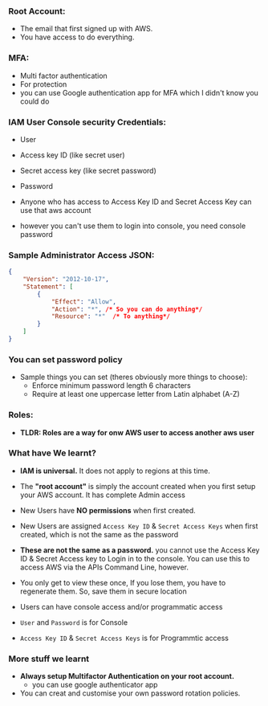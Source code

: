 
### Root Account: 
* The email that first signed up with AWS.
* You have access to do everything.

### MFA:
* Multi factor authentication
* For protection
* you can use Google authentication app for MFA which I didn't know you could do

### IAM User Console security Credentials:
* User
* Access key ID (like secret user)
* Secret access key  (like secret password)
* Password

* Anyone who has access to Access Key ID  and Secret Access Key can use that aws account
* however you can't use them to login into console, you need console password


### Sample Administrator Access JSON:
```JSON
{
    "Version": "2012-10-17",
    "Statement": [
        {
            "Effect": "Allow",
            "Action": "*", /* So you can do anything*/
            "Resource": "*"  /* To anything*/
        }
    ]
}
```

### You can set password policy
* Sample things you can set (theres obviously more things to choose): 
  * Enforce minimum password length 6 characters
  * Require at least one uppercase letter from Latin alphabet (A-Z)


### Roles: 
* **TLDR: Roles are a way for onw AWS user to access another aws user**


### What have We learnt?
* **IAM is universal.** It does not apply to regions at this time.
* The **"root account"** is simply the account created when you first setup your AWS account. It has complete Admin access
* New Users have **NO permissions** when first created.
* New Users are assigned `Access Key ID` & `Secret Access Keys` when first created, which is not the same as the password
* **These are not the same as a password.** you cannot use the Access Key ID & Secret Access key to Login in to the console. You can use this to access AWS via the APIs Command Line, however.
* You only get to view these once, If you lose them, you have to regenerate them. So, save them in secure location



* Users can have console access and/or programmatic access
* `User` and `Password` is for Console
*  `Access Key ID` & `Secret Access Keys` is for Programmtic access

### More stuff we learnt
* **Always setup Multifactor Authentication on your root account.**
  * you can use google authenticator app
* You can creat and customise your own password rotation policies.